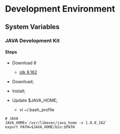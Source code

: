 # Development Environment
## System Variables

### JAVA Development Kit
#### Steps
- Download 8 
  - [jdk 8.162](http://www.oracle.com/technetwork/java/javase/downloads/jdk8-downloads-2133151.html?printOnly=1)

- Download;
- Install;
- Update $JAVA_HOME;
  - vi ~/.bash_profile
```
# JAVA
JAVA_HOME=`/usr/libexec/java_home -v 1.8.0_162`
export PATH=$JAVA_HOME/bin:$PATH 
```
